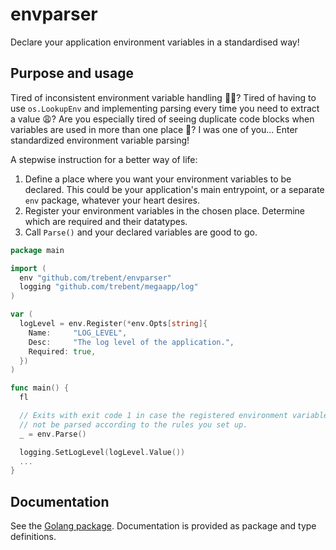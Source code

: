 # envparser

Declare your application environment variables in a standardised way!

## Purpose and usage

Tired of inconsistent environment variable handling 😮‍💨? Tired of having to use `os.LookupEnv` and implementing parsing every time you need to extract a value 😩? Are you especially tired of seeing duplicate code blocks when variables are used in more than one place 😤? I was one of you... Enter standardized environment variable parsing!

A stepwise instruction for a better way of life:
1. Define a place where you want your environment variables to be declared. This could be your application's main entrypoint, or a separate `env` package, whatever your heart desires.
2. Register your environment variables in the chosen place. Determine which are required and their datatypes.
3. Call `Parse()` and your declared variables are good to go.

```go
package main

import (
  env "github.com/trebent/envparser"
  logging "github.com/trebent/megaapp/log"
)

var (
  logLevel = env.Register(*env.Opts[string]{
    Name:     "LOG_LEVEL",
    Desc:     "The log level of the application.",
    Required: true,
  })
)

func main() {
  fl

  // Exits with exit code 1 in case the registered environment variables could
  // not be parsed according to the rules you set up.
  _ = env.Parse()

  logging.SetLogLevel(logLevel.Value())
  ...
}
```

## Documentation

See the [Golang package](https://pkg.go.dev/github.com/). Documentation is provided as package and type definitions.
